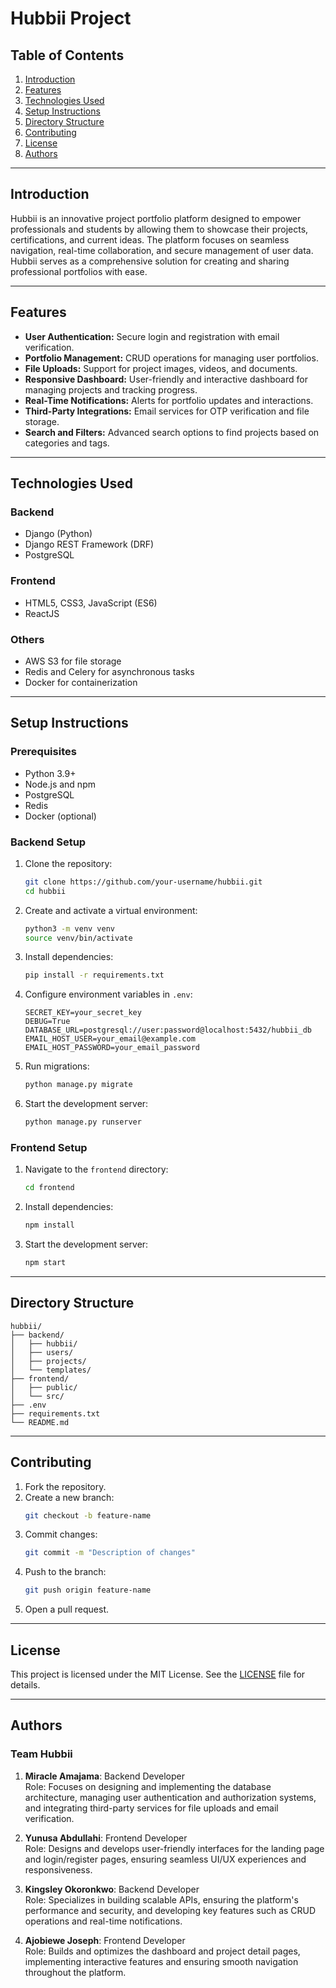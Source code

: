 # Hubbii Project

## Table of Contents
1. [Introduction](#introduction)
2. [Features](#features)
3. [Technologies Used](#technologies-used)
4. [Setup Instructions](#setup-instructions)
5. [Directory Structure](#directory-structure)
6. [Contributing](#contributing)
7. [License](#license)
8. [Authors](#authors)

---

## Introduction
Hubbii is an innovative project portfolio platform designed to empower professionals and students by allowing them to showcase their projects, certifications, and current ideas. The platform focuses on seamless navigation, real-time collaboration, and secure management of user data. Hubbii serves as a comprehensive solution for creating and sharing professional portfolios with ease.

---

## Features
- **User Authentication:** Secure login and registration with email verification.
- **Portfolio Management:** CRUD operations for managing user portfolios.
- **File Uploads:** Support for project images, videos, and documents.
- **Responsive Dashboard:** User-friendly and interactive dashboard for managing projects and tracking progress.
- **Real-Time Notifications:** Alerts for portfolio updates and interactions.
- **Third-Party Integrations:** Email services for OTP verification and file storage.
- **Search and Filters:** Advanced search options to find projects based on categories and tags.

---

## Technologies Used
### Backend
- Django (Python)
- Django REST Framework (DRF)
- PostgreSQL

### Frontend
- HTML5, CSS3, JavaScript (ES6)
- ReactJS

### Others
- AWS S3 for file storage
- Redis and Celery for asynchronous tasks
- Docker for containerization

---

## Setup Instructions
### Prerequisites
- Python 3.9+
- Node.js and npm
- PostgreSQL
- Redis
- Docker (optional)

### Backend Setup
1. Clone the repository:
   ```bash
   git clone https://github.com/your-username/hubbii.git
   cd hubbii
   ```

2. Create and activate a virtual environment:
   ```bash
   python3 -m venv venv
   source venv/bin/activate
   ```

3. Install dependencies:
   ```bash
   pip install -r requirements.txt
   ```

4. Configure environment variables in `.env`:
   ```env
   SECRET_KEY=your_secret_key
   DEBUG=True
   DATABASE_URL=postgresql://user:password@localhost:5432/hubbii_db
   EMAIL_HOST_USER=your_email@example.com
   EMAIL_HOST_PASSWORD=your_email_password
   ```

5. Run migrations:
   ```bash
   python manage.py migrate
   ```

6. Start the development server:
   ```bash
   python manage.py runserver
   ```

### Frontend Setup
1. Navigate to the `frontend` directory:
   ```bash
   cd frontend
   ```

2. Install dependencies:
   ```bash
   npm install
   ```

3. Start the development server:
   ```bash
   npm start
   ```

---

## Directory Structure
```
hubbii/
├── backend/
│   ├── hubbii/
│   ├── users/
│   ├── projects/
│   └── templates/
├── frontend/
│   ├── public/
│   └── src/
├── .env
├── requirements.txt
└── README.md
```

---

## Contributing
1. Fork the repository.
2. Create a new branch:
   ```bash
   git checkout -b feature-name
   ```
3. Commit changes:
   ```bash
   git commit -m "Description of changes"
   ```
4. Push to the branch:
   ```bash
   git push origin feature-name
   ```
5. Open a pull request.

---

## License
This project is licensed under the MIT License. See the [LICENSE](LICENSE) file for details.

---

## Authors
### Team Hubbii
1. **Miracle Amajama**: Backend Developer  
   Role: Focuses on designing and implementing the database architecture, managing user authentication and authorization systems, and integrating third-party services for file uploads and email verification.

2. **Yunusa Abdullahi**: Frontend Developer  
   Role: Designs and develops user-friendly interfaces for the landing page and login/register pages, ensuring seamless UI/UX experiences and responsiveness.

3. **Kingsley Okoronkwo**: Backend Developer  
   Role: Specializes in building scalable APIs, ensuring the platform's performance and security, and developing key features such as CRUD operations and real-time notifications.

4. **Ajobiewe Joseph**: Frontend Developer  
   Role: Builds and optimizes the dashboard and project detail pages, implementing interactive features and ensuring smooth navigation throughout the platform.

